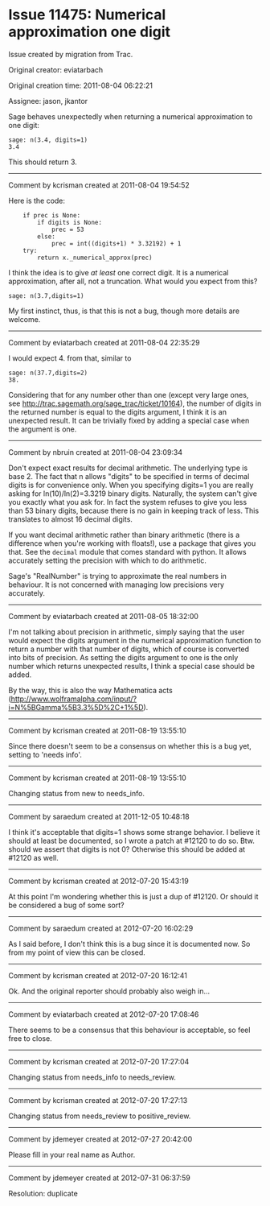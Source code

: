 # Issue 11475: Numerical approximation one digit

Issue created by migration from Trac.

Original creator: eviatarbach

Original creation time: 2011-08-04 06:22:21

Assignee: jason, jkantor

Sage behaves unexpectedly when returning a numerical approximation to one digit:


```
sage: n(3.4, digits=1)
3.4
```


This should return 3.


---

Comment by kcrisman created at 2011-08-04 19:54:52

Here is the code:

```
    if prec is None:
        if digits is None:
            prec = 53
        else:
            prec = int((digits+1) * 3.32192) + 1
    try:
        return x._numerical_approx(prec)
```

I think the idea is to give _at least_ one correct digit.  It is a numerical approximation, after all, not a truncation.  What would you expect from this? 

```
sage: n(3.7,digits=1)
```

My first instinct, thus, is that this is not a bug, though more details are welcome.


---

Comment by eviatarbach created at 2011-08-04 22:35:29

I would expect 4. from that, similar to


```
sage: n(37.7,digits=2)
38.
```


Considering that for any number other than one (except very large ones, see http://trac.sagemath.org/sage_trac/ticket/10164), the number of digits in the returned number is equal to the digits argument, I think it is an unexpected result. It can be trivially fixed by adding a special case when the argument is one.


---

Comment by nbruin created at 2011-08-04 23:09:34

Don't expect exact results for decimal arithmetic. The underlying type is base 2. The fact that n allows "digits" to be specified in terms of decimal digits is for convenience only. When you specifying digits=1 you are really asking for ln(10)/ln(2)=3.3219 binary digits. Naturally, the system can't give you exactly what you ask for. In fact the system refuses to give you less than 53 binary digits, because there is no gain in keeping track of less. This translates to almost 16 decimal digits.

If you want decimal arithmetic rather than binary arithmetic (there is a difference when you're working with floats!), use a package that gives you that. See the `decimal` module that comes standard with python. It allows accurately setting the precision with which to do arithmetic.

Sage's "RealNumber" is trying to approximate the real numbers in behaviour. It is not concerned with managing low precisions very accurately.


---

Comment by eviatarbach created at 2011-08-05 18:32:00

I'm not talking about precision in arithmetic, simply saying that the user would expect the digits argument in the numerical approximation function to return a number with that number of digits, which of course is converted into bits of precision. As setting the digits argument to one is the only number which returns unexpected results, I think a special case should be added.

By the way, this is also the way Mathematica acts (http://www.wolframalpha.com/input/?i=N%5BGamma%5B3.3%5D%2C+1%5D).


---

Comment by kcrisman created at 2011-08-19 13:55:10

Since there doesn't seem to be a consensus on whether this is a bug yet, setting to 'needs info'.


---

Comment by kcrisman created at 2011-08-19 13:55:10

Changing status from new to needs_info.


---

Comment by saraedum created at 2011-12-05 10:48:18

I think it's acceptable that digits=1 shows some strange behavior. I believe it should at least be documented, so I wrote a patch at #12120 to do so. Btw. should we assert that digits is not 0? Otherwise this should be added at #12120 as well.


---

Comment by kcrisman created at 2012-07-20 15:43:19

At this point I'm wondering whether this is just a dup of #12120.  Or should it be considered a bug of some sort?


---

Comment by saraedum created at 2012-07-20 16:02:29

As I said before, I don't think this is a bug since it is documented now. So from my point of view this can be closed.


---

Comment by kcrisman created at 2012-07-20 16:12:41

Ok.  And the original reporter should probably also weigh in...


---

Comment by eviatarbach created at 2012-07-20 17:08:46

There seems to be a consensus that this behaviour is acceptable, so feel free to close.


---

Comment by kcrisman created at 2012-07-20 17:27:04

Changing status from needs_info to needs_review.


---

Comment by kcrisman created at 2012-07-20 17:27:13

Changing status from needs_review to positive_review.


---

Comment by jdemeyer created at 2012-07-27 20:42:00

Please fill in your real name as Author.


---

Comment by jdemeyer created at 2012-07-31 06:37:59

Resolution: duplicate
